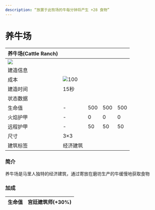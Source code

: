```yaml
---
description: “放置于此牧场的牛每分钟将产生 +28 食物”
---
```


# 养牛场

| 养牛场(Cattle Ranch)                                                                                                 |                                                                                                    |     |     |     |
| ----------------------------------------------------------------------------------------------------------------- | -------------------------------------------------------------------------------------------------- | --- | --- | --- |
| ![](https://seicing-1257171891.cos.ap-nanjing.myqcloud.com/3fatcatpool/aoe4/tech/%E5%85%BB%E7%89%9B%E5%9C%BA.png) |                                                                                                    |     |     |     |
| 建造信息                                                                                                              |                                                                                                    |     |     |     |
| 成本                                                                                                                | ![](https://seicing-1257171891.cos.ap-nanjing.myqcloud.com/3fatcatpool/aoe4/tech/%E6%9C%A8.png)100 |     |     |     |
| 建造时间                                                                                                              | 15秒                                                                                                |     |     |     |
| 状态数据                                                                                                              |                                                                                                    |     |     |     |
| 生命值                                                                                                               | -                                                                                                  | 500 | 500 | 500 |
| 火焰护甲                                                                                                              | -                                                                                                  | 0   | 0   | 0   |
| 远程护甲                                                                                                              | -                                                                                                  | 50  | 50  | 50  |
| 尺寸                                                                                                                | 3×3                                                                                                |     |     |     |
| 建筑标签                                                                                                              | 经济建筑                                                                                               |     |     |     |

### 简介 <a href="#jia" id="jia"></a>

养牛场是马里人独特的经济建筑，通过寄放在磨坊生产的牛缓慢地获取食物

### 加成

| 生命值 | <img src="https://seicing-1257171891.cos.ap-nanjing.myqcloud.com/3fatcatpool/aoe4/tech/%E5%AE%AB%E5%BB%B7%E5%BB%BA%E7%AD%91%E5%B8%88.png" alt="" data-size="line">宫廷建筑师(+30%) |
| --- | ----------------------------------------------------------------------------------------------------------------------------------------------------------------------------- |
